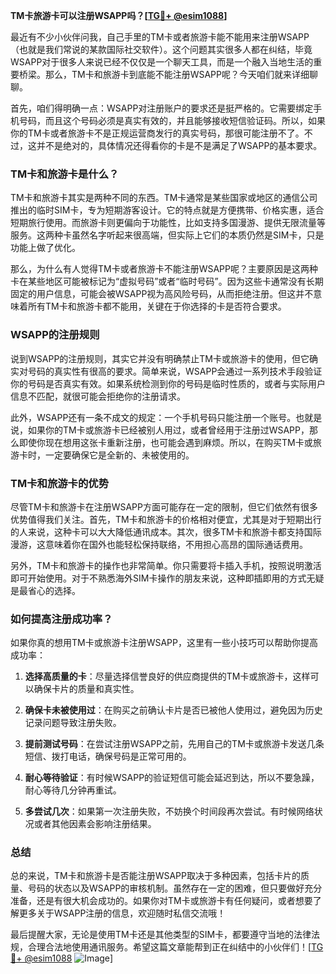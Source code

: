 **TM卡旅游卡可以注册WSAPP吗？[[TG💪+ @esim1088](https://t.me/s/esim1088)]**

最近有不少小伙伴问我，自己手里的TM卡或者旅游卡能不能用来注册WSAPP（也就是我们常说的某款国际社交软件）。这个问题其实很多人都在纠结，毕竟WSAPP对于很多人来说已经不仅仅是一个聊天工具，而是一个融入当地生活的重要桥梁。那么，TM卡和旅游卡到底能不能注册WSAPP呢？今天咱们就来详细聊聊。

首先，咱们得明确一点：WSAPP对注册账户的要求还是挺严格的。它需要绑定手机号码，而且这个号码必须是真实有效的，并且能够接收短信验证码。所以，如果你的TM卡或者旅游卡不是正规运营商发行的真实号码，那很可能注册不了。不过，这并不是绝对的，具体情况还得看你的卡是不是满足了WSAPP的基本要求。

### TM卡和旅游卡是什么？

TM卡和旅游卡其实是两种不同的东西。TM卡通常是某些国家或地区的通信公司推出的临时SIM卡，专为短期游客设计。它的特点就是方便携带、价格实惠，适合短期旅行使用。而旅游卡则更偏向于功能性，比如支持多国漫游、提供无限流量等服务。这两种卡虽然名字听起来很高端，但实际上它们的本质仍然是SIM卡，只是功能上做了优化。

那么，为什么有人觉得TM卡或者旅游卡不能注册WSAPP呢？主要原因是这两种卡在某些地区可能被标记为“虚拟号码”或者“临时号码”。因为这些卡通常没有长期固定的用户信息，可能会被WSAPP视为高风险号码，从而拒绝注册。但这并不意味着所有TM卡和旅游卡都不能用，关键在于你选择的卡是否符合要求。

### WSAPP的注册规则

说到WSAPP的注册规则，其实它并没有明确禁止TM卡或旅游卡的使用，但它确实对号码的真实性有很高的要求。简单来说，WSAPP会通过一系列技术手段验证你的号码是否真实有效。如果系统检测到你的号码是临时性质的，或者与实际用户信息不匹配，就很可能会拒绝你的注册请求。

此外，WSAPP还有一条不成文的规定：一个手机号码只能注册一个账号。也就是说，如果你的TM卡或旅游卡已经被别人用过，或者曾经用于注册过WSAPP，那么即使你现在想用这张卡重新注册，也可能会遇到麻烦。所以，在购买TM卡或旅游卡时，一定要确保它是全新的、未被使用的。

### TM卡和旅游卡的优势

尽管TM卡和旅游卡在注册WSAPP方面可能存在一定的限制，但它们依然有很多优势值得我们关注。首先，TM卡和旅游卡的价格相对便宜，尤其是对于短期出行的人来说，这种卡可以大大降低通讯成本。其次，很多TM卡和旅游卡都支持国际漫游，这意味着你在国外也能轻松保持联络，不用担心高昂的国际通话费用。

另外，TM卡和旅游卡的操作也非常简单。你只需要将卡插入手机，按照说明激活即可开始使用。对于不熟悉海外SIM卡操作的朋友来说，这种即插即用的方式无疑是最省心的选择。

### 如何提高注册成功率？

如果你真的想用TM卡或旅游卡注册WSAPP，这里有一些小技巧可以帮助你提高成功率：

1. **选择高质量的卡**：尽量选择信誉良好的供应商提供的TM卡或旅游卡，这样可以确保卡片的质量和真实性。
   
2. **确保卡未被使用过**：在购买之前确认卡片是否已被他人使用过，避免因为历史记录问题导致注册失败。

3. **提前测试号码**：在尝试注册WSAPP之前，先用自己的TM卡或旅游卡发送几条短信、拨打电话，确保号码是正常可用的。

4. **耐心等待验证**：有时候WSAPP的验证短信可能会延迟到达，所以不要急躁，耐心等待几分钟再重试。

5. **多尝试几次**：如果第一次注册失败，不妨换个时间段再次尝试。有时候网络状况或者其他因素会影响注册结果。

### 总结

总的来说，TM卡和旅游卡是否能注册WSAPP取决于多种因素，包括卡片的质量、号码的状态以及WSAPP的审核机制。虽然存在一定的困难，但只要做好充分准备，还是有很大机会成功的。如果你对TM卡或旅游卡有任何疑问，或者想要了解更多关于WSAPP注册的信息，欢迎随时私信交流哦！

最后提醒大家，无论是使用TM卡还是其他类型的SIM卡，都要遵守当地的法律法规，合理合法地使用通讯服务。希望这篇文章能帮到正在纠结中的小伙伴们！[[TG💪+ @esim1088](https://t.me/s/esim1088) ![Image](https://i.postimg.cc/4NQfJmqS/Snipaste-2025-05-13-00-14-12.png)]